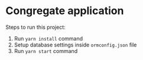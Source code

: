 # Congregate application

Steps to run this project:

1. Run `yarn install` command
2. Setup database settings inside `ormconfig.json` file
3. Run `yarn start` command
